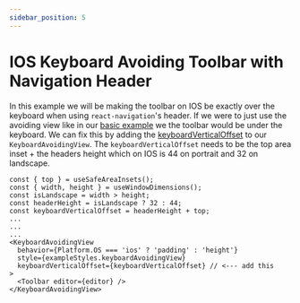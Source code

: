 ```yaml
---
sidebar_position: 5
---
```


# IOS Keyboard Avoiding Toolbar with Navigation Header

In this example we will be making the toolbar on IOS be exactly over the keyboard when using `react-navigation`'s header.
If we were to just use the avoiding view like in our [basic example](./basic.md) we the toolbar would be under the keyboard.
We can fix this by adding the [keyboardVerticalOffset](https://reactnative.dev/docs/keyboardavoidingview#keyboardverticaloffset) to our `KeyboardAvoidingView`.
The `keyboardVerticalOffset` needs to be the top area inset + the headers height which on IOS is 44 on portrait and 32 on landscape.

```tsx
const { top } = useSafeAreaInsets();
const { width, height } = useWindowDimensions();
const isLandscape = width > height;
const headerHeight = isLandscape ? 32 : 44;
const keyboardVerticalOffset = headerHeight + top;
...
...
...
<KeyboardAvoidingView
  behavior={Platform.OS === 'ios' ? 'padding' : 'height'}
  style={exampleStyles.keyboardAvoidingView}
  keyboardVerticalOffset={keyboardVerticalOffset} // <--- add this
>
  <Toolbar editor={editor} />
</KeyboardAvoidingView>
```
